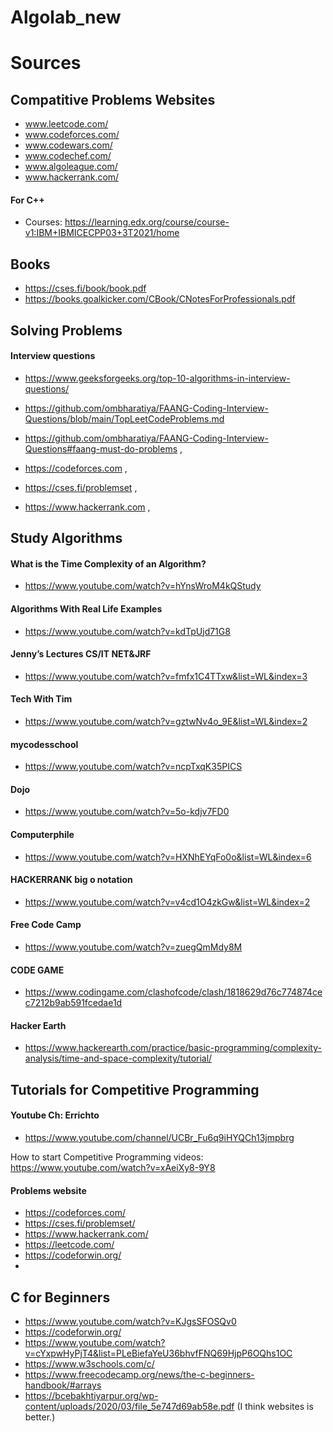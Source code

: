 # Algolab_new
# Sources 
## Compatitive Problems Websites
- www.leetcode.com/
- www.codeforces.com/
- www.codewars.com/
- www.codechef.com/
- www.algoleague.com/
- www.hackerrank.com/


#### For C++
- Courses: https://learning.edx.org/course/course-v1:IBM+IBMICECPP03+3T2021/home

## Books
- https://cses.fi/book/book.pdf
- https://books.goalkicker.com/CBook/CNotesForProfessionals.pdf

## Solving Problems

#### Interview questions
- https://www.geeksforgeeks.org/top-10-algorithms-in-interview-questions/

- https://github.com/ombharatiya/FAANG-Coding-Interview-Questions/blob/main/TopLeetCodeProblems.md
- https://github.com/ombharatiya/FAANG-Coding-Interview-Questions#faang-must-do-problems  ,
- https://codeforces.com  ,
- https://cses.fi/problemset  , 
- https://www.hackerrank.com  ,

## Study Algorithms

#### What is the Time Complexity of an Algorithm?
- https://www.youtube.com/watch?v=hYnsWroM4kQStudy
#### Algorithms With Real Life Examples
- https://www.youtube.com/watch?v=kdTpUjd71G8
#### Jenny’s Lectures CS/IT NET&JRF
- https://www.youtube.com/watch?v=fmfx1C4TTxw&list=WL&index=3
#### Tech With Tim 
- https://www.youtube.com/watch?v=gztwNv4o_9E&list=WL&index=2
#### mycodesschool
- https://www.youtube.com/watch?v=ncpTxqK35PICS 
#### Dojo
- https://www.youtube.com/watch?v=5o-kdjv7FD0
#### Computerphile
- https://www.youtube.com/watch?v=HXNhEYqFo0o&list=WL&index=6
#### HACKERRANK big o notation
- https://www.youtube.com/watch?v=v4cd1O4zkGw&list=WL&index=2
#### Free Code Camp 
- https://www.youtube.com/watch?v=zuegQmMdy8M
#### CODE GAME
- https://www.codingame.com/clashofcode/clash/1818629d76c774874cec7212b9ab591fcedae1d
#### Hacker Earth
- https://www.hackerearth.com/practice/basic-programming/complexity-analysis/time-and-space-complexity/tutorial/

## Tutorials for Competitive Programming 

#### Youtube Ch: Errichto
- https://www.youtube.com/channel/UCBr_Fu6q9iHYQCh13jmpbrg

How to start Competitive Programming videos:
https://www.youtube.com/watch?v=xAeiXy8-9Y8
#### Problems website
- https://codeforces.com/
- https://cses.fi/problemset/
- https://www.hackerrank.com/
- https://leetcode.com/
- https://codeforwin.org/
- 
## C for Beginners
- https://www.youtube.com/watch?v=KJgsSFOSQv0
- https://codeforwin.org/
- https://www.youtube.com/watch?v=cYxpwHyPjT4&list=PLeBiefaYeU36bhvfFNQ69HjpP6OQhs1OC
- https://www.w3schools.com/c/
- https://www.freecodecamp.org/news/the-c-beginners-handbook/#arrays
- https://bcebakhtiyarpur.org/wp-content/uploads/2020/03/file_5e747d69ab58e.pdf (I think websites is better.)

